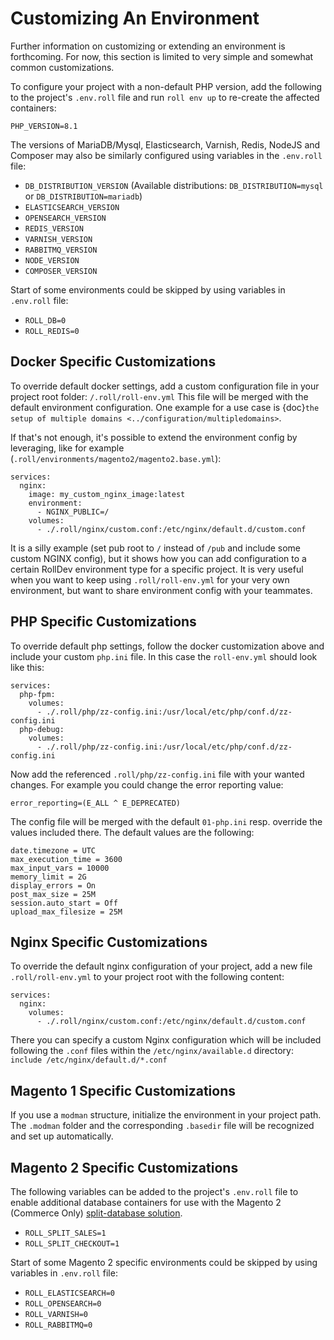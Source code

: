 # Customizing An Environment

Further information on customizing or extending an environment is forthcoming. For now, this section is limited to very simple and somewhat common customizations.

To configure your project with a non-default PHP version, add the following to the project's `.env.roll` file and run `roll env up` to re-create the affected containers:

    PHP_VERSION=8.1

The versions of MariaDB/Mysql, Elasticsearch, Varnish, Redis, NodeJS and Composer may also be similarly configured using variables in the `.env.roll` file:

  * `DB_DISTRIBUTION_VERSION` (Available distributions: `DB_DISTRIBUTION=mysql` or `DB_DISTRIBUTION=mariadb`)
  * `ELASTICSEARCH_VERSION`
  * `OPENSEARCH_VERSION`
  * `REDIS_VERSION`
  * `VARNISH_VERSION`
  * `RABBITMQ_VERSION`
  * `NODE_VERSION`
  * `COMPOSER_VERSION`

Start of some environments could be skipped by using variables in `.env.roll` file:

  * `ROLL_DB=0`
  * `ROLL_REDIS=0`

## Docker Specific Customizations
To override default docker settings, add a custom configuration file in your project root
folder: `/.roll/roll-env.yml`
This file will be merged with the default environment configuration.
One example for a use case is {doc}`the setup of multiple domains <../configuration/multipledomains>`.

If that's not enough, it's possible to extend the environment config by leveraging, like for example (`.roll/environments/magento2/magento2.base.yml`):
```
services:
  nginx:
    image: my_custom_nginx_image:latest
    environment:
      - NGINX_PUBLIC=/
    volumes:
      - ./.roll/nginx/custom.conf:/etc/nginx/default.d/custom.conf
```

It is a silly example (set pub root to `/` instead of `/pub` and include some custom NGINX config), but it shows how you can add configuration to a certain RollDev environment type for a specific project. It is very useful when you want to keep using `.roll/roll-env.yml` for your very own environment, but want to share environment config with your teammates.

## PHP Specific Customizations
To override default php settings, follow the docker customization above and include your custom `php.ini` file.
In this case the `roll-env.yml` should look like this:

```
services:
  php-fpm:
    volumes:
      - ./.roll/php/zz-config.ini:/usr/local/etc/php/conf.d/zz-config.ini
  php-debug:
    volumes:
      - ./.roll/php/zz-config.ini:/usr/local/etc/php/conf.d/zz-config.ini
```
Now add the referenced `.roll/php/zz-config.ini` file with your wanted changes.
For example you could change the error reporting value:
```
error_reporting=(E_ALL ^ E_DEPRECATED)
```
The config file will be merged with the default `01-php.ini` resp. override the values
included there. The default values are the following:
```
date.timezone = UTC
max_execution_time = 3600
max_input_vars = 10000
memory_limit = 2G
display_errors = On
post_max_size = 25M
session.auto_start = Off
upload_max_filesize = 25M
```
## Nginx Specific Customizations
To override the default nginx configuration of your project, add a new file
`.roll/roll-env.yml` to your project root with the following content:
```
services:
  nginx:
    volumes:
      - ./.roll/nginx/custom.conf:/etc/nginx/default.d/custom.conf
```
There you can specify a custom Nginx configuration which will be included following the `.conf` files within the `/etc/nginx/available.d` directory: `include /etc/nginx/default.d/*.conf`

## Magento 1 Specific Customizations

If you use a `modman` structure, initialize the environment in your project path.
The `.modman` folder and the corresponding `.basedir` file will be recognized and set up automatically.

## Magento 2 Specific Customizations

The following variables can be added to the project's `.env.roll` file to enable additional database containers for use with the Magento 2 (Commerce Only) [split-database solution](https://devdocs.magento.com/guides/v2.3/config-guide/multi-master/multi-master.html).

  * `ROLL_SPLIT_SALES=1`
  * `ROLL_SPLIT_CHECKOUT=1`

Start of some Magento 2 specific environments could be skipped by using variables in `.env.roll` file:

  * `ROLL_ELASTICSEARCH=0`
  * `ROLL_OPENSEARCH=0`
  * `ROLL_VARNISH=0`
  * `ROLL_RABBITMQ=0`
